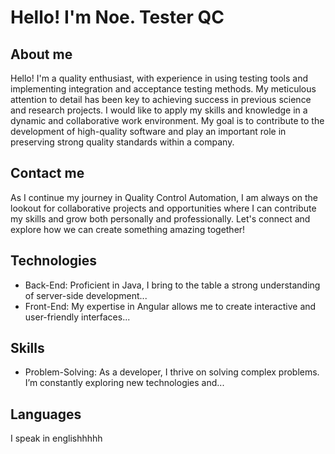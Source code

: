 # Hello! I'm Noe. Tester QC
## About me
Hello! I'm a quality enthusiast, with experience in using testing tools and implementing integration and acceptance testing methods. My meticulous attention to detail has been key to achieving success in previous science and research projects. I would like to apply my skills and knowledge in a dynamic and collaborative work environment. My goal is to contribute to the development of high-quality software and play an important role in preserving strong quality standards within a company.

## Contact me
As I continue my journey in Quality Control Automation, I am always on the lookout for collaborative projects and opportunities where I can contribute my skills and grow both personally and professionally. Let's connect and explore how we can create something amazing together!

## Technologies
- Back-End: Proficient in Java, I bring to the table a strong understanding of server-side development...
- Front-End: My expertise in Angular allows me to create interactive and user-friendly interfaces...

## Skills
- Problem-Solving: As a developer, I thrive on solving complex problems. I’m constantly exploring new technologies and...

## Languages
I speak in englishhhhh

